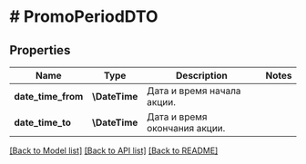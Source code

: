 # # PromoPeriodDTO

## Properties

Name | Type | Description | Notes
------------ | ------------- | ------------- | -------------
**date_time_from** | **\DateTime** | Дата и время начала акции. |
**date_time_to** | **\DateTime** | Дата и время окончания акции. |

[[Back to Model list]](../../README.md#models) [[Back to API list]](../../README.md#endpoints) [[Back to README]](../../README.md)
